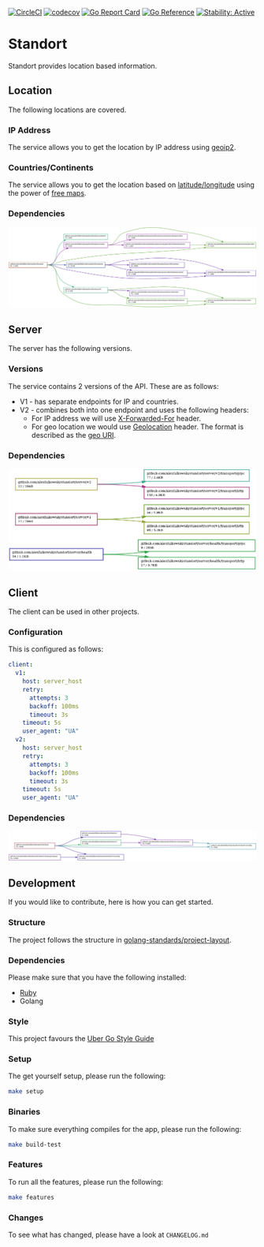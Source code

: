 [![CircleCI](https://circleci.com/gh/alexfalkowski/standort.svg?style=shield)](https://circleci.com/gh/alexfalkowski/standort)
[![codecov](https://codecov.io/gh/alexfalkowski/standort/graph/badge.svg?token=JJP65DPD1M)](https://codecov.io/gh/alexfalkowski/standort)
[![Go Report Card](https://goreportcard.com/badge/github.com/alexfalkowski/standort)](https://goreportcard.com/report/github.com/alexfalkowski/standort)
[![Go Reference](https://pkg.go.dev/badge/github.com/alexfalkowski/standort.svg)](https://pkg.go.dev/github.com/alexfalkowski/standort)
[![Stability: Active](https://masterminds.github.io/stability/active.svg)](https://masterminds.github.io/stability/active.html)

# Standort

Standort provides location based information.

## Location

The following locations are covered.

### IP Address

The service allows you to get the location by IP address using [geoip2](https://github.com/IncSW/geoip2).

### Countries/Continents

The service allows you to get the location based on [latitude/longitude](https://www.latlong.net/) using the power of [free maps](https://geojson-maps.ash.ms/).

### Dependencies

![Dependencies](./assets/location.png)

## Server

The server has the following versions.

### Versions

The service contains 2 versions of the API. These are as follows:
- V1 - has separate endpoints for IP and countries.
- V2 - combines both into one endpoint and uses the following headers:
  - For IP address we will use [X-Forwarded-For](https://developer.mozilla.org/en-US/docs/Web/HTTP/Headers/X-Forwarded-For) header.
  - For geo location we would use [Geolocation](http://tools.ietf.org/html/draft-thomson-geopriv-http-geolocation-00) header. The format is described as the [geo URI](https://www.rfc-editor.org/rfc/rfc5870).

### Dependencies

![Dependencies](./assets/server.png)

## Client

The client can be used in other projects.

### Configuration

This is configured as follows:

```yaml
client:
  v1:
    host: server_host
    retry:
      attempts: 3
      backoff: 100ms
      timeout: 3s
    timeout: 5s
    user_agent: "UA"
  v2:
    host: server_host
    retry:
      attempts: 3
      backoff: 100ms
      timeout: 3s
    timeout: 5s
    user_agent: "UA"
```

### Dependencies

![Dependencies](./assets/client.png)

## Development

If you would like to contribute, here is how you can get started.

### Structure

The project follows the structure in [golang-standards/project-layout](https://github.com/golang-standards/project-layout).

### Dependencies

Please make sure that you have the following installed:
- [Ruby](.ruby-version)
- Golang

### Style

This project favours the [Uber Go Style Guide](https://github.com/uber-go/guide/blob/master/style.md)

### Setup

The get yourself setup, please run the following:

```sh
make setup
```

### Binaries

To make sure everything compiles for the app, please run the following:

```sh
make build-test
```

### Features

To run all the features, please run the following:

```sh
make features
```

### Changes

To see what has changed, please have a look at `CHANGELOG.md`
